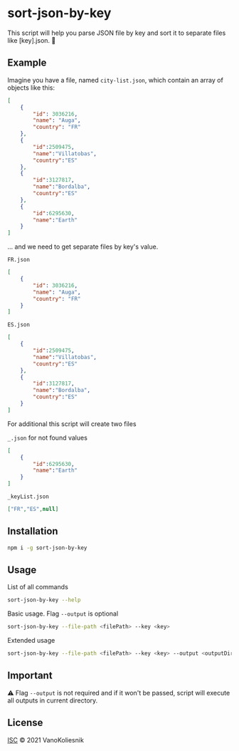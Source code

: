 # sort-json-by-key
This script will help you parse JSON file by key and sort it to separate files like [key].json. :scroll:

## Example
Imagine you have a file, named `city-list.json`, which contain an array of objects like this:
```json
[
    {
        "id": 3036216,
        "name": "Auga",
        "country": "FR"
    },
    {
        "id":2509475,
        "name":"Villatobas",
        "country":"ES"
    },
    {
        "id":3127817,
        "name":"Bordalba",
        "country":"ES"
    },
    {
        "id":6295630,
        "name":"Earth"
    }
]
```
... and we need to get separate files by  key's value.

`FR.json`
```json
[
    {
        "id": 3036216,
        "name": "Auga",
        "country": "FR"
    }
]
```

`ES.json`
```json
[
    {
        "id":2509475,
        "name":"Villatobas",
        "country":"ES"
    },
    {
        "id":3127817,
        "name":"Bordalba",
        "country":"ES"
    }
]
```

For additional this script will create two files

`_.json` for not found values
```json
[
    {
        "id":6295630,
        "name":"Earth"
    }
]
```

`_keyList.json`
```json
["FR","ES",null]
```

## Installation
```bash
npm i -g sort-json-by-key
```

## Usage
List of all commands
```bash
sort-json-by-key --help
```
Basic usage. Flag `--output` is optional
```bash
sort-json-by-key --file-path <filePath> --key <key> 
```
Extended usage
```bash
sort-json-by-key --file-path <filePath> --key <key> --output <outputDir>
```

## Important 
:warning: Flag `--output` is not required and if it won't be passed, script will execute all outputs in current directory.

## License
<a href="https://github.com/VanoKoliesnik/sort-json-by-key/blob/master/LICENSE" target="_blank">ISC</a> © 2021 VanoKoliesnik